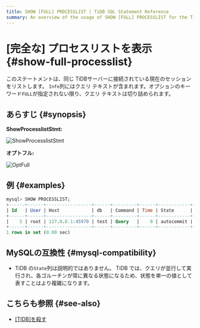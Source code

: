 ```yaml
---
title: SHOW [FULL] PROCESSLIST | TiDB SQL Statement Reference
summary: An overview of the usage of SHOW [FULL] PROCESSLIST for the TiDB database.
---
```


# [完全な] プロセスリストを表示 {#show-full-processlist}

このステートメントは、同じ TiDBサーバーに接続されている現在のセッションをリストします。 `Info`列にはクエリ テキストが含まれます。オプションのキーワード`FULL`が指定されない限り、クエリ テキストは切り詰められます。

## あらすじ {#synopsis}

**ShowProcesslistStmt:**

![ShowProcesslistStmt](https://download.pingcap.com/images/docs/sqlgram/ShowProcesslistStmt.png)

**オプトフル:**

![OptFull](https://download.pingcap.com/images/docs/sqlgram/OptFull.png)

## 例 {#examples}

```sql
mysql> SHOW PROCESSLIST;
+------+------+-----------------+------+---------+------+------------+------------------+
| Id   | User | Host            | db   | Command | Time | State      | Info             |
+------+------+-----------------+------+---------+------+------------+------------------+
|    5 | root | 127.0.0.1:45970 | test | Query   |    0 | autocommit | SHOW PROCESSLIST |
+------+------+-----------------+------+---------+------+------------+------------------+
1 rows in set (0.00 sec)
```

## MySQLの互換性 {#mysql-compatibility}

-   TiDB の`State`列は説明的ではありません。 TiDB では、クエリが並行して実行され、各ゴルーチンが常に異なる状態になるため、状態を単一の値として表すことはより複雑になります。

## こちらも参照 {#see-also}

-   [[TIDB]を殺す](/sql-statements/sql-statement-kill.md)
